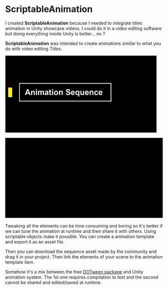 # ScriptableAnimation

I created **ScriptableAnimation** because I needed to integrate titles animation in Unity showcase videos. I could do it in a video editing software but doing everything inside Unity is better... no ? 

**ScriptableAnimation** was intended to create animations similar to what you do with video editing _Titles_.

![demo1](https://github.com/marcbalas/ScriptableAnimation/blob/master/demo1.gif)

![demo2](https://github.com/marcbalas/ScriptableAnimation/blob/master/demo2.gif)

Tweaking all the elements can be time consuming and boring so it's better if we can tune the animation at runtime and then share it with others.
Using scriptable objects make it possible.
You can create a animation template and export it as an asset file.

Then you can download the sequence asset made by the community  and drag it in your project.
Then link the elements of your scene to the animation template item.

Somehow it's a mix between the free [DOTween package](http://dotween.demigiant.com/) and Unity animation system. 
The 1st one requires compilation to test and the second cannot be shared and edited/saved at runtime. 




